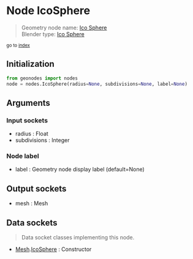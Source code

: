
# Node IcoSphere

> Geometry node name: [Ico Sphere](https://docs.blender.org/manual/en/latest/modeling/geometry_nodes/mesh_primitives/icosphere.html)<br>
  Blender type: [Ico Sphere](https://docs.blender.org/api/current/bpy.types.GeometryNodeMeshIcoSphere.html)
  
<sub>go to [index](/docs/index.md)</sub>

Initialization
--------------
```python
from geonodes import nodes
node = nodes.IcoSphere(radius=None, subdivisions=None, label=None)
```



## Arguments


### Input sockets

- radius : Float
- subdivisions : Integer

### Node label

- label : Geometry node display label (default=None)

## Output sockets

- mesh : Mesh

## Data sockets

> Data socket classes implementing this node.
  
  
- [Mesh](/docs/sockets/Mesh.md).[IcoSphere](/docs/sockets/Mesh.md#icosphere) : Constructor
  

